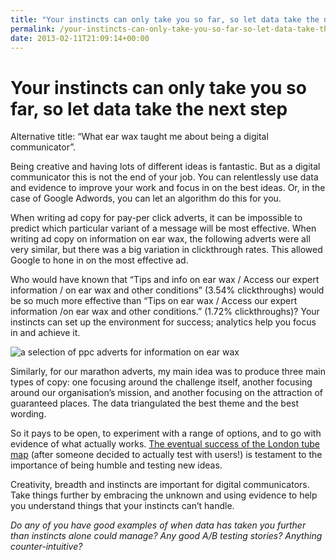 ```yaml
---
title: "Your instincts can only take you so far, so let data take the next step"
permalink: /your-instincts-can-only-take-you-so-far-so-let-data-take-the-next-step
date: 2013-02-11T21:09:14+00:00
---
```


# Your instincts can only take you so far, so let data take the next step

Alternative title: “What ear wax taught me about being a digital communicator”.

Being creative and having lots of different ideas is fantastic. But as a digital communicator this is not the end of your job. You can relentlessly use data and evidence to improve your work and focus in on the best ideas. Or, in the case of Google Adwords, you can let an algorithm do this for you.

When writing ad copy for pay-per click adverts, it can be impossible to predict which particular variant of a message will be most effective. When writing ad copy on information on ear wax, the following adverts were all very similar, but there was a big variation in clickthrough rates. This allowed Google to hone in on the most effective ad.

Who would have known that “Tips and info on ear wax / Access our expert information / on ear wax and other conditions” (3.54% clickthroughs) would be so much more effective than “Tips on ear wax / Access our expert information /on ear wax and other conditions.” (1.72% clickthroughs)? Your instincts can set up the environment for success; analytics help you focus in and achieve it.

![a selection of ppc adverts for information on ear wax](Your%20instincts%20can%20only%20take%20you%20so%20far,%20so%20let%20data%20take%20the%20next%20step%20%E2%80%93%20Martin%20Lugton_files/ear-wax-adverts.png)

Similarly, for our marathon adverts, my main idea was to produce three main types of copy: one focusing around the challenge itself, another focusing around our organisation’s mission, and another focusing on the attraction of guaranteed places. The data triangulated the best theme and the best wording.

So it pays to be open, to experiment with a range of options, and to go with evidence of what actually works. [The eventual success of the London tube map](http://www.timeout.com/london/big-smoke/features/2811/Harry_Beck_and_London-s_iconic_tube_map.html) (after someone decided to actually test with users!) is testament to the importance of being humble and testing new ideas.

Creativity, breadth and instincts are important for digital communicators. Take things further by embracing the unknown and using evidence to help you understand things that your instincts can’t handle.

*Do any of you have good examples of when data has taken you further than instincts alone could manage? Any good A/B testing stories? Anything counter-intuitive?*